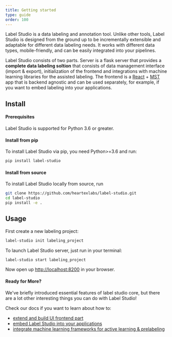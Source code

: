 ```yaml
---
title: Getting started
type: guide
order: 100
---
```


Label Studio is a data labeling and annotation tool. Unlike other tools, Label Studio is designed from the ground up to be incrementally extensible and adaptable for different data labeling needs. It works with different data types, mobile-friendly, and can be easily integrated into your pipelines.

Label Studio consists of two parts. Server is a flask server that provides a **complete data labeling soltion** that consists of data management interface (import & export), initialization of the frontend and integrations with machine learning libraries for the assisted labeling. The frontend is a [React](https://reactjs.org/) + [MST](https://github.com/mobxjs/mobx-state-tree) app that is backend agnostic and can be used separately, for example, if you want to embed labeling into your applications.

## Install

#### Prerequisites

Label Studio is supported for Python 3.6 or greater.

#### Install from pip

To install Label Studio via pip, you need Python>=3.6 and run:
```bash
pip install label-studio
```

#### Install from source

To install Label Studio locally from source, run

```bash
git clone https://github.com/heartexlabs/label-studio.git
cd label-studio
pip install -e .
```

## Usage

First create a new labeling project:

```bash
label-studio init labeling_project
```

To launch Label Studio server, just run in your terminal:

```bash
label-studio start labeling_project
```

Now open up [http://localhost:8200](http://localhost:8200) in your browser.

#### Ready for More?

We've briefly introduced essential features of label studio core, but there are a lot other interesting things you can do with Label Studio!
 
 Check our docs if you want to learn about how to:
- [extend and build UI frontend part](frontend.html)
- [embed Label Studio into your applications](frontend.html#Quickstart)
- [integrate machine learning frameworks for active learning & prelabeling](ml.html)
